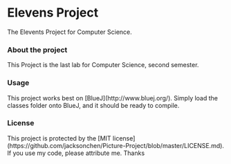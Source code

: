# Elevens Project
The Elevents Project for Computer Science.

<h3>About the project</h3>

This Project is the last lab for Computer Science, second semester.

<h3>Usage</h3>
This project works best on [BlueJ](http://www.bluej.org/). Simply load the classes folder onto BlueJ, and it should be ready to compile.

<h3>License</h3>
This project is protected by the [MIT license](https://github.com/jacksonchen/Picture-Project/blob/master/LICENSE.md). If you use my code, please attribute me.
Thanks 

